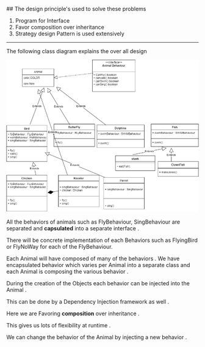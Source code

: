 ﻿﻿## The design principle's used to solve these problems
1. Program for Interface
1. Favor composition over inheritance 
1. Strategy design Pattern is used extensively 

 ---
The following class diagram explains the over all design 

![alt text](https://github.com/kkalkur/singtel/blob/master/AnimalClassDiagram.jpg "Logo Title Text 1")

All the behaviors of animals such as FlyBehaviour, SingBehaviour  are separated and **capsulated** into a separate interface . 

There will be concrete implementation of each Behaviors such as FlyingBird or FlyNoWay for each of the FlyBehaviour. 


Each Animal will have composed of many of the behaviors .
 We have encapsulated behavior which varies per Animal into a separate class and each Animal is composing the various behavior .

During the creation of the Objects each behavior can be injected into the Animal . 

This can be done by a Dependency Injection framework as well .  

 Here we are Favoring **composition**  over inheritance .

 This gives us lots of flexibility at runtime . 

We can change the behavior of the Animal by injecting a new behavior .





